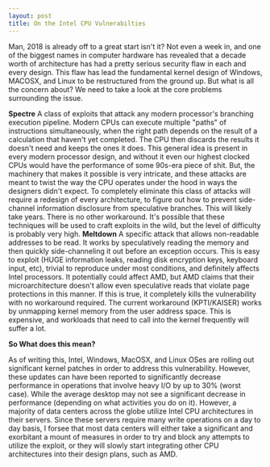 ```yaml
---
layout: post
title: On the Intel CPU Vulnerabilties
---
```

Man, 2018 is already off to a great start isn't it? Not even a week in, and one of the biggest names in computer hardware has revealed that a decade worth of architecture has had a pretty serious security flaw in each and every design. This flaw has lead the fundamental  kernel design of Windows, MACOSX, and Linux to be restructured from the ground up. But what is all the concern about? We need to take a look at the core problems surrounding the issue.

**Spectre**
A class of exploits that attack any modern processor's branching execution pipeline. Modern CPUs can execute multiple "paths" of instructions simultaneously, when the right path depends on the result of a calculation that haven't yet completed. The CPU then discards the results it doesn't need and keeps the ones it does. This general idea is present in every modern processor design, and without it even our highest clocked CPUs would have the performance of some 90s-era piece of shit. But, the machinery that makes it possible is very intricate, and these attacks are meant to twist the way the CPU operates under the hood in ways the designers didn't expect. To completely eliminate this class of attacks will require a redesign of every architecture, to figure out how to prevent side-channel information disclosure from speculative branches. This will likely take years. There is no other workaround. It's possible that these techniques will be used to craft exploits in the wild, but the level of difficulty is probably very high.
**Meltdown**
A specific attack that allows non-readable addresses to be read. It works by speculatively reading the memory and then quickly side-channeling it out before an exception occurs. This is easy to exploit (HUGE information leaks, reading disk encryption keys, keyboard input, etc), trivial to reproduce under most conditions, and definitely affects Intel processors. It potentially could affect AMD, but AMD claims that their microarchitecture doesn't allow even speculative reads that violate page protections in this manner. If this is true, it completely kills the vulnerability with no workaround required. The current workaround (KPTI/KAISER) works by unmapping kernel memory from the user address space. This is expensive, and workloads that need to call into the kernel frequently will suffer a lot.


**So What does this mean?**

As of writing this, Intel, Windows, MacOSX, and Linux OSes are rolling out significant kernel patches in order to address this vulnerability. However, these updates can have been reported to significantly decrease performance in operations that involve heavy I/O by up to 30% (worst case). While the average desktop may not see a significant decrease in performance (depending on what activities you do on it). However, a majority of data centers across the globe utilize Intel CPU architectures in their servers. Since these servers require many write operations on a day to day basis, I forsee that most data centers will either take a significant and exorbitant a mount of measures in order to try and block any attempts to utilize the exploit, or they will slowly start integrating other CPU architectures into their design plans, such as AMD.

